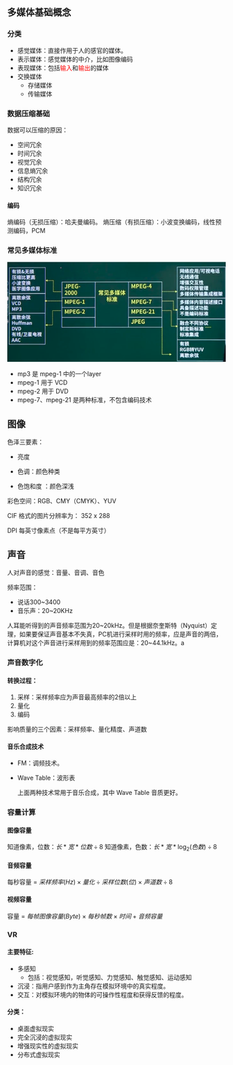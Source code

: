 ## 多媒体基础概念

### 分类

- 感觉媒体：直接作用于人的感官的媒体。
- 表示媒体：感觉媒体的中介，比如图像编码
- 表现媒体：包括<font color='red'>输入</font>和<font color='red'>输出</font>的媒体
- 交换媒体
  - 存储媒体
  - 传输媒体

### 数据压缩基础

数据可以压缩的原因：

- 空间冗余
- 时间冗余
- 视觉冗余
- 信息熵冗余
- 结构冗余
- 知识冗余

#### 编码

熵编码（无损压缩）：哈夫曼编码。
熵压缩（有损压缩）：小波变换编码，线性预测编码，PCM

### 常见多媒体标准

![](img/常见多媒体标准.png)<br>

- mp3 是 mpeg-1 中的一个layer
- mpeg-1 用于 VCD
- mpeg-2 用于 DVD
- mpeg-7、mpeg-21 是两种标准，不包含编码技术

## 图像

色泽三要素：

- 亮度

- 色调：颜色种类

- 色饱和度 ：颜色深浅

彩色空间：RGB、CMY（CMYK）、YUV <br>

CIF 格式的图片分辨率为： 352 x 288<br>

DPI 每英寸像素点（不是每平方英寸）

## 声音

人对声音的感觉：音量、音调、音色<br>

频率范围：

- 说话300~3400
- 音乐声：20~20KHz

人耳能听得到的声音频率范围为20~20kHz。但是根据奈奎斯特（Nyquist）定理，如果要保证声音基本不失真，PC机进行采样时用的频率，应是声音的两倍，计算机对这个声音进行采样用到的频率范围应是：20~44.1kHz。a

### 声音数字化

#### 转换过程：

1. 采样：采样频率应为声音最高频率的2倍以上
2. 量化
3. 编码

影响质量的三个因素：采样频率、量化精度、声道数

#### 音乐合成技术

- FM：调频技术。

- Wave Table：波形表
  
  上面两种技术常用于音乐合成，其中 Wave Table 音质更好。

### 容量计算

#### 图像容量

知道像素，位数：$长 * 宽 * 位数 \div 8$
知道像素，色数：$长 * 宽 * \log_2(色数) \div 8$

#### 音频容量

每秒容量 = $采样频率(Hz) \times 量化 \div 采样位数(位) \times 声道数 \div 8$

#### 视频容量

容量 = $每帧图像容量(Byte) \times 每秒帧数 \times 时间 + 音频容量$

### VR

#### 主要特征:

- 多感知
  - 包括：视觉感知，听觉感知、力觉感知、触觉感知、运动感知
- 沉浸：指用户感到作为主角存在模拟环境中的真实程度。
- 交互：对模拟环境内的物体的可操作性程度和获得反馈的程度。

#### 分类：

- 桌面虚拟现实
- 完全沉浸的虚拟现实
- 增强现实性的虚拟现实
- 分布式虚拟现实
